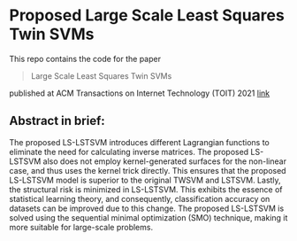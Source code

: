 # Proposed Large Scale Least Squares Twin SVMs

This repo contains the code for the paper

> Large Scale Least Squares Twin SVMs

published at ACM Transactions on Internet Technology (TOIT) 2021 [link](https://dl.acm.org/doi/abs/10.1145/3398379)
  
## Abstract in brief:
 The proposed LS-LSTSVM introduces different Lagrangian functions to eliminate the need for calculating inverse matrices. The proposed LS-LSTSVM also does not employ kernel-generated surfaces for the non-linear case, and thus uses the kernel trick directly. This ensures that the proposed LS-LSTSVM model is superior to the original TWSVM and LSTSVM. Lastly, the structural risk is minimized in LS-LSTSVM. This exhibits the essence of statistical learning theory, and consequently, classification accuracy on datasets can be improved due to this change. The proposed LS-LSTSVM is solved using the sequential minimal optimization (SMO) technique, making it more suitable for large-scale problems.




